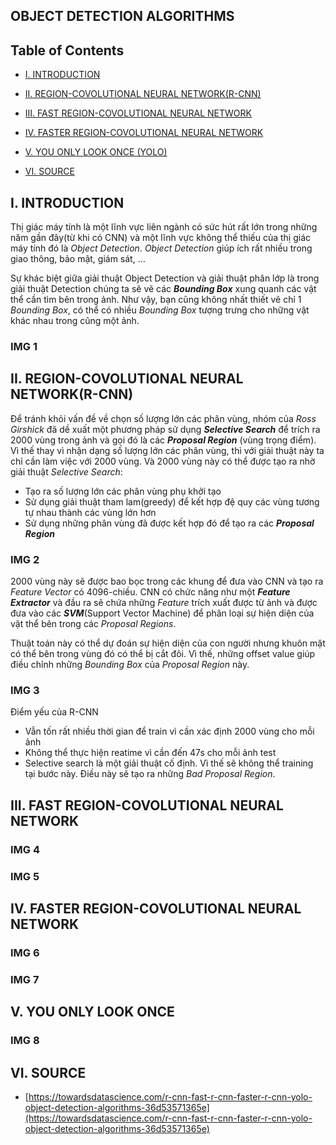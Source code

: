 ## OBJECT DETECTION ALGORITHMS

## Table of Contents
<ul>
<li>

[I. INTRODUCTION](https://github.com/CuteBoiz/neuralnetwork/tree/master/)

</li>
<li>

[II. REGION-COVOLUTIONAL NEURAL NETWORK(R-CNN)](https://github.com/CuteBoiz/neuralnetwork/tree/master/)

</li>
<li>

[III. FAST REGION-COVOLUTIONAL NEURAL NETWORK](https://github.com/CuteBoiz/neuralnetwork/tree/master/)

</li>
<li>

[IV. FASTER REGION-COVOLUTIONAL NEURAL NETWORK](https://github.com/CuteBoiz/neuralnetwork/tree/master/)

</li>
<li>

[V. YOU ONLY LOOK ONCE (YOLO)](https://github.com/CuteBoiz/neuralnetwork/tree/master/)

</li>
<li>

[VI. SOURCE](https://github.com/CuteBoiz/neuralnetwork/tree/master/)

</li>
</ul>


## I. INTRODUCTION

<p>Thị giác máy tính là một lĩnh vực liên ngành có sức hút rất lớn trong những năm gần đây(từ khi có CNN) và một lĩnh vực không thể thiếu của thị giác máy tính đó là <i>Object Detection</i>. <i>Object Detection</i> giúp ích rất nhiều trong giao thông, bảo mật, giám sát, … </p>

<p>Sự khác biệt giữa giải thuật Object Detection và giải thuật phân lớp là trong giải thuật Detection chúng ta sẽ vẽ các <b><i>Bounding Box</i></b> xung quanh các vật thể cần tìm bên trong ảnh. Như vậy, bạn cũng không nhất thiết vẽ chỉ 1 <i>Bounding Box</i>, có thể có nhiều <i>Bounding Box</i> tượng trưng cho những vật khác nhau trong cũng một ảnh.</p>

### IMG 1

## II. REGION-COVOLUTIONAL NEURAL NETWORK(R-CNN)

<p>Để tránh khỏi vấn đề về chọn số lượng lớn các phân vùng, nhóm của <i>Ross Girshick</i> đã dề xuất một phương pháp sử dụng <b><i>Selective Search</i></b> để trích ra 2000 vùng trong ảnh và gọi đó là các <b><i>Proposal Region</i></b> (vùng trọng điểm). Vì thế thay vì nhận dạng số lượng lớn các phân vùng, thì với giải thuật này ta chỉ cần làm việc với 2000 vùng. Và 2000 vùng này có thể được tạo ra nhờ giải thuật <i>Selective Search</i>:  </p>

<ul>
	<li>Tạo ra số lượng lớn các phân vùng phụ khởi tạo</li>
	<li>Sử dụng giải thuật tham lam(greedy) để kết hợp đệ quy các vùng tương tự nhau thành các vùng lớn hơn</li>
	<li>Sử dụng những phân vùng đã được kết hợp đó để tạo ra các <b><i>Proposal Region</i></b></li>
</ul>



### IMG 2

<p>2000 vùng này sẽ được bao bọc trong các khung để đưa vào CNN và tạo ra<i> Feature Vector</i> có 4096-chiều. CNN có chức năng như một <b><i>Feature Extractor</i></b> và đầu ra sẽ chứa những <i>Feature</i> trích xuất được từ ảnh và được đưa vào các <b><i>SVM</i></b>(Support Vector Machine) để phân loại sự hiện diện của vật thể bên trong các <i>Proposal Regions</i>.
<p>Thuật toán này có thể dự đoán sự hiện diện của con người nhưng khuôn mặt có thể bên trong vùng đó có thể bị cắt đôi. Vì thế, những offset value giúp điều chỉnh những <i>Bounding Box</i> của <i>Proposal Region</i> này.</p>

### IMG 3

<p>Điểm yếu của R-CNN</p>

<ul>
	<li>Vẫn tốn rất nhiều thời gian để train vì cần xác định 2000 vùng cho mỗi ảnh</li>
	<li>Không thể thực hiện reatime vì cần đến 47s cho mỗi ảnh test</li>
	<li>Selective search là một giải thuật cố định. Vì thế sẽ không thể training tại bước này. Điều này sẽ tạo ra những <i>Bad Proposal Region</i>.</li>
</ul>


## III. FAST REGION-COVOLUTIONAL NEURAL NETWORK

### IMG 4

<p></p>

<p></p>

### IMG 5

## IV. FASTER REGION-COVOLUTIONAL NEURAL NETWORK

### IMG 6

<p></p>

<p></p>

### IMG 7

<p></p>

## V. YOU ONLY LOOK ONCE

<p></p>

### IMG 8

<p></p>
<p></p>
<p></p>

## VI. SOURCE

<ul>
<li>

[https://towardsdatascience.com/r-cnn-fast-r-cnn-faster-r-cnn-yolo-object-detection-algorithms-36d53571365e](https://towardsdatascience.com/r-cnn-fast-r-cnn-faster-r-cnn-yolo-object-detection-algorithms-36d53571365e)

</li>
</ul>